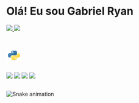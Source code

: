 # Olá! Eu sou Gabriel Ryan

<div>
  <a href="https://github.com/Bigoode">
  <img height="180em" src="https://github-readme-stats.vercel.app/api?username=Bigoode&show_icons=true&theme=dracula&include_all_commits=true&count_private=true"/> <img height="180em" src="https://github-readme-stats.vercel.app/api/top-langs/?username=Bigoode&layout=compact&langs_count=7&theme=dracula"/>
</div>
  
##
  
<div style="display: inline_block"><br>
  <img align="center" alt="Gabriel-Python" height="30" width="40" src="https://raw.githubusercontent.com/devicons/devicon/master/icons/python/python-original.svg">
</div>
  
##
  
<div>

  <a href="https://instagram.com/gaabriel_ryaan" target="_blank"><img src="https://img.shields.io/badge/-Instagram-%23E4405F?style=for-the-badge&logo=instagram&logoColor=white" target="_blank"></a>
  <a href="https://discord.gg/hmTEhzG" target="_blank"><img src="https://img.shields.io/badge/Discord-7289DA?style=for-the-badge&logo=discord&logoColor=white" target="_blank"></a> 
  <a href = "mailto:advmoraisgabriel@gmail.com"><img src="https://img.shields.io/badge/-Gmail-%23333?style=for-the-badge&logo=gmail&logoColor=white" target="_blank"></a>
  <a href="https://www.linkedin.com/in/gabriel-ryan-dos-santos-oliveira-0b7650208" target="_blank"><img src="https://img.shields.io/badge/-LinkedIn-%230077B5?style=for-the-badge&logo=linkedin&logoColor=white" target="_blank"></a>

##
  
  ![Snake animation](https://github.com/Bigoode/GabrielRyan/blob/output/github-contribution-grid-snake.svg)
  
</div>
